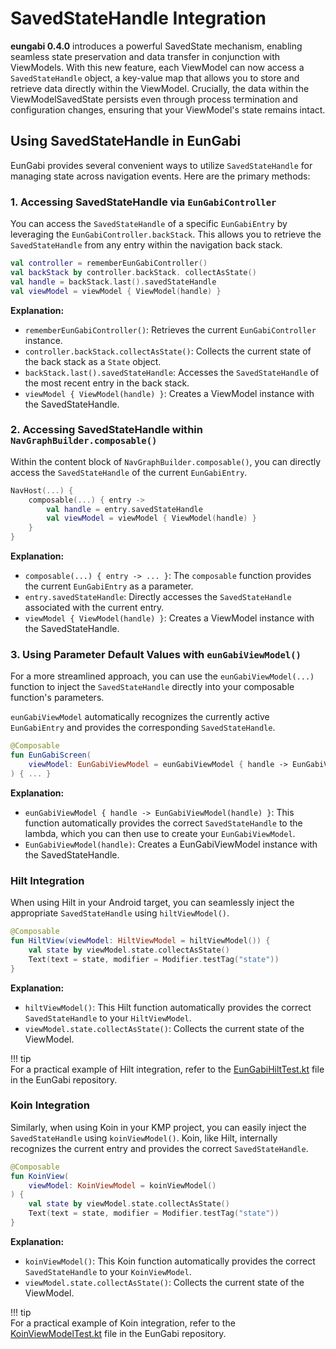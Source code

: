 # SavedStateHandle Integration

**eungabi 0.4.0** introduces a powerful SavedState mechanism, enabling seamless state preservation and data transfer in conjunction with ViewModels. With this new feature, each ViewModel can now access a `SavedStateHandle` object, a key-value map that allows you to store and retrieve data directly within the ViewModel.
Crucially, the data within the ViewModelSavedState persists even through process termination and configuration changes, ensuring that your ViewModel's state remains intact.

## Using SavedStateHandle in EunGabi

EunGabi provides several convenient ways to utilize `SavedStateHandle` for managing state across navigation events. Here are the primary methods:

### 1. Accessing SavedStateHandle via `EunGabiController`

You can access the `SavedStateHandle` of a specific `EunGabiEntry` by leveraging the `EunGabiController.backStack`. This allows you to retrieve the `SavedStateHandle` from any entry within the navigation back stack.
```kotlin
val controller = rememberEunGabiController()
val backStack by controller.backStack. collectAsState()
val handle = backStack.last().savedStateHandle 
val viewModel = viewModel { ViewModel(handle) }
```

**Explanation:**
* `rememberEunGabiController()`: Retrieves the current `EunGabiController` instance.
* `controller.backStack.collectAsState()`: Collects the current state of the back stack as a `State` object.
* `backStack.last().savedStateHandle`: Accesses the `SavedStateHandle` of the most recent entry in the back stack.
* `viewModel { ViewModel(handle) }`: Creates a ViewModel instance with the SavedStateHandle.



### 2. Accessing SavedStateHandle within `NavGraphBuilder.composable()`

Within the content block of `NavGraphBuilder.composable()`, you can directly access the `SavedStateHandle` of the current `EunGabiEntry`.
```kotlin 
NavHost(...) { 
	composable(...) { entry -> 
		val handle = entry.savedStateHandle
		val viewModel = viewModel { ViewModel(handle) } 
	}
}
```

**Explanation:**

* `composable(...) { entry -> ... }`: The `composable` function provides the current `EunGabiEntry` as a parameter.
* `entry.savedStateHandle`: Directly accesses the `SavedStateHandle` associated with the current entry.
* `viewModel { ViewModel(handle) }`: Creates a ViewModel instance with the SavedStateHandle.

### 3. Using Parameter Default Values with `eunGabiViewModel()`

For a more streamlined approach, you can use the `eunGabiViewModel(...)` function to inject the `SavedStateHandle` directly into your composable function's parameters.

`eunGabiViewModel` automatically recognizes the currently active `EunGabiEntry` and provides the corresponding `SavedStateHandle`.

```kotlin
@Composable 
fun EunGabiScreen( 
	viewModel: EunGabiViewModel = eunGabiViewModel { handle -> EunGabiViewModel(handle) }
) { ... }
```

**Explanation:**

* `eunGabiViewModel { handle -> EunGabiViewModel(handle) }`: This function automatically provides the correct `SavedStateHandle` to the lambda, which you can then use to create your `EunGabiViewModel`.
* `EunGabiViewModel(handle)`: Creates a EunGabiViewModel instance with the SavedStateHandle.

### Hilt Integration

When using Hilt in your Android target, you can seamlessly inject the appropriate `SavedStateHandle` using `hiltViewModel()`.

```kotlin
@Composable  
fun HiltView(viewModel: HiltViewModel = hiltViewModel()) {  
    val state by viewModel.state.collectAsState()  
    Text(text = state, modifier = Modifier.testTag("state"))  
}
```
**Explanation:**

* `hiltViewModel()`: This Hilt function automatically provides the correct `SavedStateHandle` to your `HiltViewModel`.
* `viewModel.state.collectAsState()`: Collects the current state of the ViewModel.

!!! tip  
    For a practical example of Hilt integration, refer to the [EunGabiHiltTest.kt](https://github.com/easternkite/eungabi/blob/main/androidApp/src/androidTest/kotlin/com/easternkite/eungabi/android/EunGabiHiltTest.kt) file in the EunGabi repository.

### Koin Integration

Similarly, when using Koin in your KMP project, you can easily inject the `SavedStateHandle` using `koinViewModel()`. Koin, like Hilt, internally recognizes the current entry and provides the correct `SavedStateHandle`.

```kotlin
@Composable  
fun KoinView(  
    viewModel: KoinViewModel = koinViewModel()  
) {  
    val state by viewModel.state.collectAsState()  
    Text(text = state, modifier = Modifier.testTag("state"))  
}
```

**Explanation:**

* `koinViewModel()`: This Koin function automatically provides the correct `SavedStateHandle` to your `KoinViewModel`.
* `viewModel.state.collectAsState()`: Collects the current state of the ViewModel.

!!! tip  
    For a practical example of Koin integration, refer to the [KoinViewModelTest.kt](https://github.com/easternkite/eungabi/blob/main/shared/src/desktopTest/kotlin/com/easternkite/eungabi/KoinViewModelTest.kt) file in the EunGabi repository.  
